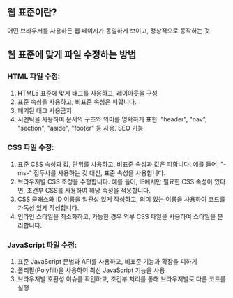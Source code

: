 ## 웹 표준이란?
어떤 브라우저를 사용하든 웹 페이지가 동일하게 보이고, 정상적으로 동작하는 것


##  웹 표준에 맞게 파일 수정하는 방법
### HTML 파일 수정:
1. HTML5 표준에 맞게 태그를 사용하고, 레이아웃을 구성
2. 표준 속성을 사용하고, 비표준 속성은 피합니다.
3. 폐기된 태그 사용금지
4. 시멘틱을 사용하여 문서의 구조와 의미를 명확하게 표현. "header", "nav", "section", "aside", "footer" 등 사용. SEO 기능


### CSS 파일 수정:
1. 표준 CSS 속성과 값, 단위를 사용하고, 비표준 속성과 값은 피합니다. 예를 들어, "-ms-" 접두사를 사용하는 것 대신, 표준 속성을 사용합니다.
2. 브라우저별 CSS 조정을 수행합니다. 예를 들어, IE에서만 필요한 CSS 속성이 있다면, 조건부 CSS를 사용하여 해당 속성을 적용합니다.
3. CSS 클래스와 ID 이름을 일관성 있게 작성하고, 의미 있는 이름을 사용하여 코드를 가독성 있게 작성합니다.
4. 인라인 스타일을 최소화하고, 가능한 경우 외부 CSS 파일을 사용하여 스타일을 분리합니다.


### JavaScript 파일 수정:
1. 표준 JavaScript 문법과 API를 사용하고, 비표준 기능과 확장을 피하기
2. 폴리필(Polyfill)을 사용하여 최신 JavaScript 기능을 사용
3. 브라우저별 호환성 이슈를 확인하고, 조건부 처리를 통해 브라우저별로 다른 코드를 실행
